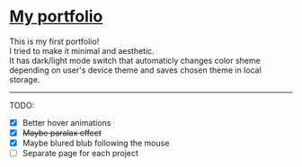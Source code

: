# [My portfolio](https://portfolio-six-phi-18.vercel.app/)
This is my first portfolio! <br> 
I tried to make it minimal and aesthetic. <br>
It has dark/light mode switch that automaticly changes color sheme depending on user's device theme and saves chosen theme in local storage. <br>
<hr>

TODO:
- [x] Better hover animations
- [x] ~~Maybe paralax effect~~
- [x] Maybe blured blub following the mouse
- [ ] Separate page for each project
